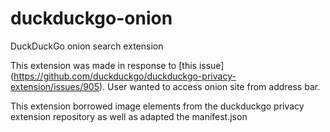 # duckduckgo-onion
DuckDuckGo onion search extension

This extension was made in response to [this issue] (https://github.com/duckduckgo/duckduckgo-privacy-extension/issues/905). User wanted to access onion site from address bar.

This extension borrowed image elements from the duckduckgo privacy extension repository as well as adapted the manifest.json 


